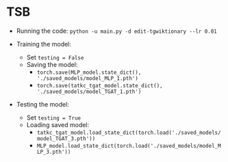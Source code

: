 # TSB

- Running the code:
`python -u main.py -d edit-tgwiktionary --lr 0.01`

- Training the model:
  - Set `testing = False`
  - Saving the model:
    - `torch.save(MLP_model.state_dict(), './saved_models/model_MLP_1.pth')`
    - `torch.save(tatkc_tgat_model.state_dict(), './saved_models/model_TGAT_1.pth')`

- Testing the model:
  - Set `testing = True`
  - Loading saved model:
    - `tatkc_tgat_model.load_state_dict(torch.load('./saved_models/model_TGAT_3.pth'))`
    - `MLP_model.load_state_dict(torch.load('./saved_models/model_MLP_3.pth'))`
